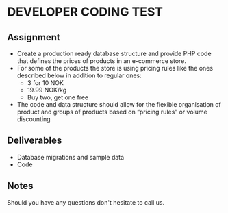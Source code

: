 DEVELOPER CODING TEST
=======================

Assignment
----------

* Create a production ready database structure and provide PHP code that defines the prices of products in an e-commerce store.
* For some of the products the store is using pricing rules like the ones described below in addition to regular ones:
  * 3 for 10 NOK
  * 19.99 NOK/kg
  * Buy two, get one free
* The code and data structure should allow for the flexible organisation of product and groups of products based on “pricing rules” or volume discounting

Deliverables
-----------
* Database migrations and sample data
* Code

Notes
-----------
Should you have any questions don't hesitate to call us.
